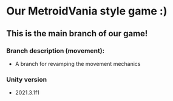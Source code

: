 # Our MetroidVania style game :)
## This is the main branch of our game!

### Branch description (movement):
 - A branch for revamping the movement mechanics <br />
 
 ### Unity version
 - 2021.3.1f1
